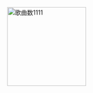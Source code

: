 <img width="183" alt="歌曲数1111" src="https://user-images.githubusercontent.com/114603014/192851099-bceaf351-c2a1-4eb3-9b26-cab9c37b77c5.png">
